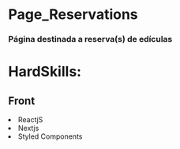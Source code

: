 # Page_Reservations

### Página destinada a reserva(s) de edículas

# HardSkills:
## Front
  <li>ReactjS </li> <li> Nextjs </li> <li>Styled Components</li>
